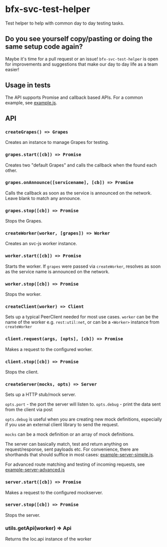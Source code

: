 # bfx-svc-test-helper

Test helper to help with common day to day testing tasks.

## Do you see yourself copy/pasting or doing the same setup code again?

Maybe it's time for a pull request or an issue! `bfx-svc-test-helper` is open
for improvements and suggestions that make our day to day life as a team easier!

## Usage in tests

The API supports Promise and callback based APIs. For a common example,
see [example.js](example.js).


## API

### `createGrapes() => Grapes`

Creates an instance to manage Grapes for testing.

### `grapes.start([cb]) => Promise`

Creates two "default Grapes" and calls the callback when the found each other.

### `grapes.onAnnounce([servicename], [cb]) => Promise`

Calls the callback as soon as the service is announced on the network.
Leave blank to match any announce.

### `grapes.stop([cb]) => Promise`

Stops the Grapes.

### `createWorker(worker, [grapes]) => Worker`

Creates an svc-js worker instance.

### `worker.start([cb]) => Promise`

Starts the worker. If `grapes` were passed via `createWorker`, resolves as
soon as the service name is announced on the network.

### `worker.stop([cb]) => Promise`

Stops the worker.

### `createClient(worker) => Client`

Sets up a typical PeerClient needed for most use cases.
`worker` can be the name of the worker e.g. `rest:util:net`, or can be a
`<Worker>` instance from `createWorker`

### `client.request(args, [opts], [cb]) => Promise`

Makes a request to the configured worker.

### `client.stop([cb]) => Promise`

Stops the client.

### `createServer(mocks, opts) => Server`

Sets up a HTTP stub/mock server.

  `opts.port` - the port the server will listen to.
  `opts.debug` - print the data sent from the client via post

`opts.debug` is useful when you are creating new mock definitions, especially
if you use an external client library to send the request.

`mocks` can be a mock definition or an array of mock definitions.

The server can basically match, test and return anything on request/response,
sent payloads etc. For convenience, there are shorthands that should suffice
in most cases: [example-server-simple.js](example-server-simple.js).

For advanced route matching and testing of incoming requests, see [example-server-advanced.js](example-server-advanced.js)

### `server.start([cb]) => Promise`

Makes a request to the configured mockserver.

### `server.stop([cb]) => Promise`

Stops the server.

### utils.getApi(worker) => Api

Returns the loc.api instance of the worker
